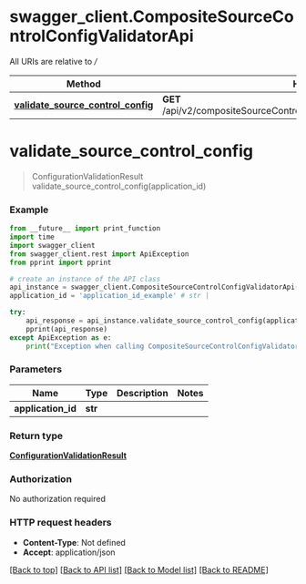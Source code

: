 # swagger_client.CompositeSourceControlConfigValidatorApi

All URIs are relative to _/_

| Method                                                                                                           | HTTP request                                                                      | Description |
| ---------------------------------------------------------------------------------------------------------------- | --------------------------------------------------------------------------------- | ----------- |
| [**validate_source_control_config**](CompositeSourceControlConfigValidatorApi.md#validate_source_control_config) | **GET** /api/v2/compositeSourceControlConfigValidator/application/{applicationId} |

# **validate_source_control_config**

> ConfigurationValidationResult validate_source_control_config(application_id)

### Example

```python
from __future__ import print_function
import time
import swagger_client
from swagger_client.rest import ApiException
from pprint import pprint

# create an instance of the API class
api_instance = swagger_client.CompositeSourceControlConfigValidatorApi()
application_id = 'application_id_example' # str |

try:
    api_response = api_instance.validate_source_control_config(application_id)
    pprint(api_response)
except ApiException as e:
    print("Exception when calling CompositeSourceControlConfigValidatorApi->validate_source_control_config: %s\n" % e)
```

### Parameters

| Name               | Type    | Description | Notes |
| ------------------ | ------- | ----------- | ----- |
| **application_id** | **str** |             |

### Return type

[**ConfigurationValidationResult**](ConfigurationValidationResult.md)

### Authorization

No authorization required

### HTTP request headers

- **Content-Type**: Not defined
- **Accept**: application/json

[[Back to top]](#) [[Back to API list]](../README.md#documentation-for-api-endpoints) [[Back to Model list]](../README.md#documentation-for-models) [[Back to README]](../README.md)
